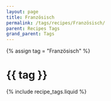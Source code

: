 ```yaml
---
layout: page
title: Französisch
permalink: /tags/recipes/Französisch/
parent: Recipes Tags
grand_parent: Tags
---
```

{% assign tag = "Französisch" %}
# {{ tag }}
{% include recipe_tags.liquid %}